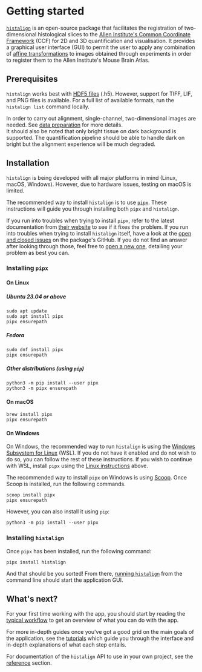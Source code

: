 # Getting started

[`histalign`](https://github.com/DuguidLab/histalign) is an open-source package that facilitates the registration of two-dimensional histological slices to the [Allen Institute's Common Coordinate Framework](https://www.sciencedirect.com/science/article/pii/S0092867420304025?via%3Dihub) (CCF) for 2D and 3D quantification and visualisation. It provides a graphical user interface (GUI) to permit the user to apply any combination of [affine transformations](https://en.wikipedia.org/wiki/Affine_transformation#Image_transformation) to images obtained through experiments in order to register them to the Allen Institute's Mouse Brain Atlas.

## Prerequisites
`histalign` works best with [HDF5 files](https://www.hdfgroup.org/solutions/hdf5/) (.h5). However, support for TIFF, LIF, and PNG files is available. For a full list of available formats, run the `histalign list` command locally. 

In order to carry out alignment, single-channel, two-dimensional images are needed. See [data preparation](tutorials/data-preparation.md) for more details.  
It should also be noted that only bright tissue on dark background is supported. The quantification pipeline should be able to handle dark on bright but the alignment experience will be much degraded. 

## Installation
`histalign` is being developed with all major platforms in mind (Linux, macOS, Windows). However, due to hardware issues, testing on macOS is limited. 

The recommended way to install `histalign` is to use [`pipx`](https://pipx.pypa.io/latest/). These instructions will guide you through installing both `pipx` and `histalign`.  

If you run into troubles when trying to install `pipx`, refer to the latest documentation from [their website](https://pipx.pypa.io/latest/installation/#installing-pipx) to see if it fixes the problem. If you run into troubles when trying to install `histalign` itself, have a look at the [open and closed issues](https://github.com/DuguidLab/histalign/issues?q=is%3Aissue) on the package's GitHub. If you do not find an answer after looking through those, feel free to [open a new one](https://github.com/DuguidLab/histalign/issues/new), detailing your problem as best you can.

### Installing `pipx`

#### On Linux

##### Ubuntu 23.04 or above

```shell
sudo apt update
sudo apt install pipx
pipx ensurepath
```

##### Fedora

```shell
sudo dnf install pipx
pipx ensurepath
```
##### Other distributions (using `pip`)

```shell
python3 -m pip install --user pipx
python3 -m pipx ensurepath
```

#### On macOS

```shell
brew install pipx
pipx ensurepath
```

#### On Windows

On Windows, the recommended way to run `histalign` is using the [Windows Subsystem for Linux](https://learn.microsoft.com/en-us/windows/wsl/install) (WSL). If you do not have it enabled and do not wish to do so, you can follow the rest of these instructions. If you wish to continue with WSL, install `pipx` using the [Linux instructions](#on-linux) above.

The recommended way to install `pipx` on Windows is using [Scoop](https://scoop.sh/). Once Scoop is installed, run the following commands.

```shell
scoop install pipx
pipx ensurepath
```

However, you can also install it using `pip`:

```shell
python3 -m pip install --user pipx
```

### Installing `histalign`

Once `pipx` has been installed, run the following command:

```shell
pipx install histalign
```

And that should be you sorted! From there, [running `histalign`](reference/CLI/index.md#histalign) from the command line should start the application GUI.

## What's next?

For your first time working with the app, you should start by reading the [typical workflow](typical-workflow.md) to get an overview of what you can do with the app.

For more in-depth guides once you've got a good grid on the main goals of the application, see the [tutorials](tutorials/index.md) which guide you through the interface and in-depth explanations of what each step entails.  

For documentation of the `histalign` API to use in your own project, see the [reference](../reference/API/histalign/index.html) section.

